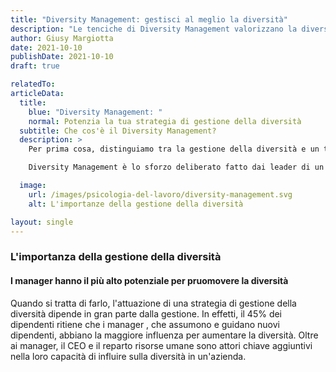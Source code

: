 ```yaml
---
title: "Diversity Management: gestisci al meglio la diversità"
description: "Le tenciche di Diversity Management valorizzano la diversità all'interno di un ambiente di lavoro, rispondendo alle esigenze di tutti"
author: Giusy Margiotta
date: 2021-10-10
publishDate: 2021-10-10
draft: true

relatedTo:
articleData:
  title:
    blue: "Diversity Management: "
    normal: Potenzia la tua strategia di gestione della diversità
  subtitle: Che cos'è il Diversity Management?
  description: >
    Per prima cosa, distinguiamo tra la gestione della diversità e un team di gestione diversificato, che non sono le stesse cose. La gestione diversificata è un team di leadership composto da diversi individui che guidano un'organizzazione. D'altra parte, la gestione della diversità è l'atto di costruire e gestire un team diversificato. In questo articolo, approfondiremo cos'è la gestione della diversità, perché è importante e come costruire una strategia di gestione della diversità.

    Diversity Management è lo sforzo deliberato fatto dai leader di un'organizzazione per assumere talenti diversi e supportare un ambiente di lavoro inclusivo che valorizza e protegge ciascuno dei suoi dipendenti allo stesso modo fornendo risorse da cui imparare, connettersi e rispettare le differenze individuali.

  image:
    url: /images/psicologia-del-lavoro/diversity-management.svg
    alt: L'importanze della gestione della diversità

layout: single
---
```

### L'importanza della gestione della diversità

#### I manager hanno il più alto potenziale per pruomovere la diversità

Quando si tratta di farlo, l'attuazione di una strategia di gestione della diversità dipende in gran parte dalla gestione. In effetti, il 45% dei dipendenti ritiene che i manager , che assumono e guidano nuovi dipendenti, abbiano la maggiore influenza per aumentare la diversità. Oltre ai manager, il CEO e il reparto risorse umane sono attori chiave aggiuntivi nella loro capacità di influire sulla diversità in un'azienda.
